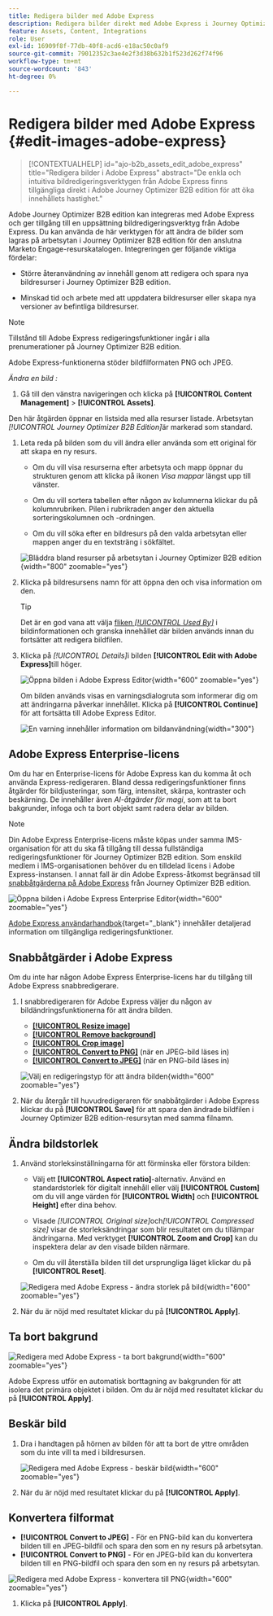 ```yaml
---
title: Redigera bilder med Adobe Express
description: Redigera bilder direkt med Adobe Express i Journey Optimizer B2B edition - storleksändra, beskär, ta bort bakgrunder, konvertera format och spara på arbetsytan.
feature: Assets, Content, Integrations
role: User
exl-id: 16909f8f-77db-40f8-acd6-e18ac50c0af9
source-git-commit: 79012352c3ae4e2f3d38b632b1f523d262f74f96
workflow-type: tm+mt
source-wordcount: '843'
ht-degree: 0%

---
```


# Redigera bilder med Adobe Express {#edit-images-adobe-express}

>[!CONTEXTUALHELP]
>id="ajo-b2b_assets_edit_adobe_express"
>title="Redigera bilder i Adobe Express"
>abstract="De enkla och intuitiva bildredigeringsverktygen från Adobe Express finns tillgängliga direkt i Adobe Journey Optimizer B2B edition för att öka innehållets hastighet."

Adobe Journey Optimizer B2B edition kan integreras med Adobe Express och ger tillgång till en uppsättning bildredigeringsverktyg från Adobe Express. Du kan använda de här verktygen för att ändra de bilder som lagras på arbetsytan i Journey Optimizer B2B edition för den anslutna Marketo Engage-resurskatalogen. Integreringen ger följande viktiga fördelar:

* Större återanvändning av innehåll genom att redigera och spara nya bildresurser i Journey Optimizer B2B edition.

* Minskad tid och arbete med att uppdatera bildresurser eller skapa nya versioner av befintliga bildresurser.

>[!NOTE]
>
>Tillstånd till Adobe Express redigeringsfunktioner ingår i alla prenumerationer på Journey Optimizer B2B edition.

Adobe Express-funktionerna stöder bildfilformaten PNG och JPEG.

_Ändra en bild :_

1. Gå till den vänstra navigeringen och klicka på **[!UICONTROL Content Management]** > **[!UICONTROL Assets]**.

Den här åtgärden öppnar en listsida med alla resurser listade. Arbetsytan _[!UICONTROL Journey Optimizer B2B Edition]_&#x200B;är markerad som standard.

1. Leta reda på bilden som du vill ändra eller använda som ett original för att skapa en ny resurs.

   * Om du vill visa resurserna efter arbetsyta och mapp öppnar du strukturen genom att klicka på ikonen _Visa mappar_ längst upp till vänster.

   * Om du vill sortera tabellen efter någon av kolumnerna klickar du på kolumnrubriken. Pilen i rubrikraden anger den aktuella sorteringskolumnen och -ordningen.

   * Om du vill söka efter en bildresurs på den valda arbetsytan eller mappen anger du en textsträng i sökfältet.

   ![Bläddra bland resurser på arbetsytan i Journey Optimizer B2B edition](./assets/assets-native-workspace-filtered.png){width="800" zoomable="yes"}

1. Klicka på bildresursens namn för att öppna den och visa information om den.

   >[!TIP]
   >
   >Det är en god vana att välja [fliken _[!UICONTROL Used By]_](./marketo-engage-design-studio.md#view-asset-used-by-references) i bildinformationen och granska innehållet där bilden används innan du fortsätter att redigera bildfilen.

1. Klicka på _[!UICONTROL Details]_&#x200B;i bilden **[!UICONTROL Edit with Adobe Express]**&#x200B;till höger.

   ![Öppna bilden i Adobe Express Editor](./assets/assets-edit-adobe-express.png){width="600" zoomable="yes"}

   Om bilden används visas en varningsdialogruta som informerar dig om att ändringarna påverkar innehållet. Klicka på **[!UICONTROL Continue]** för att fortsätta till Adobe Express Editor.

   ![En varning innehåller information om bildanvändning](./assets/assets-edit-adobe-express-usage-alert.png){width="300"}

## Adobe Express Enterprise-licens

Om du har en Enterprise-licens för Adobe Express kan du komma åt och använda Express-redigeraren. Bland dessa redigeringsfunktioner finns åtgärder för bildjusteringar, som färg, intensitet, skärpa, kontraster och beskärning. De innehåller även _AI-åtgärder för magi_, som att ta bort bakgrunder, infoga och ta bort objekt samt radera delar av bilden.

>[!NOTE]
>
>Din Adobe Express Enterprise-licens måste köpas under samma IMS-organisation för att du ska få tillgång till dessa fullständiga redigeringsfunktioner för Journey Optimizer B2B edition. Som enskild medlem i IMS-organisationen behöver du en tilldelad licens i Adobe Express-instansen. I annat fall är din Adobe Express-åtkomst begränsad till [snabbåtgärderna på Adobe Express](#quick-actions-in-adobe-express) från Journey Optimizer B2B edition.

![Öppna bilden i Adobe Express Enterprise Editor](./assets/assets-edit-adobe-express-enterprise-editor.png){width="600" zoomable="yes"}

[Adobe Express användarhandbok](https://helpx.adobe.com/express/web.html){target="_blank"} innehåller detaljerad information om tillgängliga redigeringsfunktioner.

## Snabbåtgärder i Adobe Express

Om du inte har någon Adobe Express Enterprise-licens har du tillgång till Adobe Express snabbredigerare.

1. I snabbredigeraren för Adobe Express väljer du någon av bildändringsfunktionerna för att ändra bilden.

   * [**[!UICONTROL Resize image]**](#resize-image)
   * [**[!UICONTROL Remove background]**](#remove-background)
   * [**[!UICONTROL Crop image]**](#crop-image)
   * [**[!UICONTROL Convert to PNG]**](#convert-file-format) (när en JPEG-bild läses in)
   * [**[!UICONTROL Convert to JPEG]**](#convert-file-format) (när en PNG-bild läses in)

   ![Välj en redigeringstyp för att ändra bilden](./assets/assets-edit-adobe-express-left-menu.png){width="600" zoomable="yes"}

1. När du återgår till huvudredigeraren för snabbåtgärder i Adobe Express klickar du på **[!UICONTROL Save]** för att spara den ändrade bildfilen i Journey Optimizer B2B edition-resursytan med samma filnamn.

## Ändra bildstorlek

1. Använd storleksinställningarna för att förminska eller förstora bilden:

   * Välj ett **[!UICONTROL Aspect ratio]**-alternativ. Använd en standardstorlek för digitalt innehåll eller välj **[!UICONTROL Custom]** om du vill ange värden för **[!UICONTROL Width]** och **[!UICONTROL Height]** efter dina behov.

   * Visade _[!UICONTROL Original size]_&#x200B;och&#x200B;_[!UICONTROL Compressed size]_ visar de storleksändringar som blir resultatet om du tillämpar ändringarna. Med verktyget **[!UICONTROL Zoom and Crop]** kan du inspektera delar av den visade bilden närmare.

   * Om du vill återställa bilden till det ursprungliga läget klickar du på **[!UICONTROL Reset]**.

   ![Redigera med Adobe Express - ändra storlek på bild](./assets/assets-edit-adobe-express-resize-image.png){width="600" zoomable="yes"}

1. När du är nöjd med resultatet klickar du på **[!UICONTROL Apply]**.

## Ta bort bakgrund

![Redigera med Adobe Express - ta bort bakgrund](./assets/assets-edit-adobe-express-remove-background.png){width="600" zoomable="yes"}

Adobe Express utför en automatisk borttagning av bakgrunden för att isolera det primära objektet i bilden. Om du är nöjd med resultatet klickar du på **[!UICONTROL Apply]**.

## Beskär bild

1. Dra i handtagen på hörnen av bilden för att ta bort de yttre områden som du inte vill ta med i bildresursen.

   ![Redigera med Adobe Express - beskär bild](./assets/assets-edit-adobe-express-crop-image.png){width="600" zoomable="yes"}

1. När du är nöjd med resultatet klickar du på **[!UICONTROL Apply]**.

## Konvertera filformat

* **[!UICONTROL Convert to JPEG]** - För en PNG-bild kan du konvertera bilden till en JPEG-bildfil och spara den som en ny resurs på arbetsytan.
* **[!UICONTROL Convert to PNG]** - För en JPEG-bild kan du konvertera bilden till en PNG-bildfil och spara den som en ny resurs på arbetsytan.

![Redigera med Adobe Express - konvertera till PNG](./assets/assets-edit-adobe-express-convert-to-png.png){width="600" zoomable="yes"}

1. Klicka på **[!UICONTROL Apply]**.
